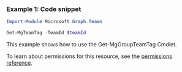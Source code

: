 ### Example 1: Code snippet

```powershellImport-Module Microsoft.Graph.Teams

Get-MgTeamTag -TeamId $teamId
```
This example shows how to use the Get-MgGroupTeamTag Cmdlet.
To learn about permissions for this resource, see the [permissions reference](/graph/permissions-reference).

